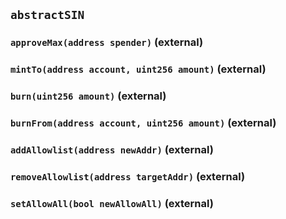 ## `abstractSIN`






### `approveMax(address spender)` (external)





### `mintTo(address account, uint256 amount)` (external)





### `burn(uint256 amount)` (external)





### `burnFrom(address account, uint256 amount)` (external)





### `addAllowlist(address newAddr)` (external)





### `removeAllowlist(address targetAddr)` (external)





### `setAllowAll(bool newAllowAll)` (external)






